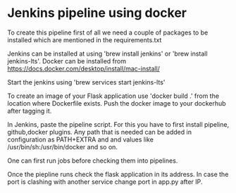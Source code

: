# Jenkins pipeline using docker

To create this pipeline first of all we need a couple of packages to be installed which are mentioned in the requirements.txt

Jenkins can be installed at using 'brew install jenkins' or 'brew install jenkins-lts'.
Docker can be installed from https://docs.docker.com/desktop/install/mac-install/

Start the jenkins using 'brew services start jenkins-lts'

To create an image of your Flask application use 'docker build .' from the location where Dockerfile exists.
Push the docker image to your dockerhub after tagging it.

In Jenkins, paste the pipeline script. For this you have to first install pipeline, github,docker plugins. Any path that is needed can be added in configuration as PATH+EXTRA and and values like /usr/bin/sh:/usr/bin/docker and so on.

One can first run jobs before checking them into pipelines.

Once the piepline runs check the flask application in its address. In case the port is clashing with another service change port in app.py after IP.


